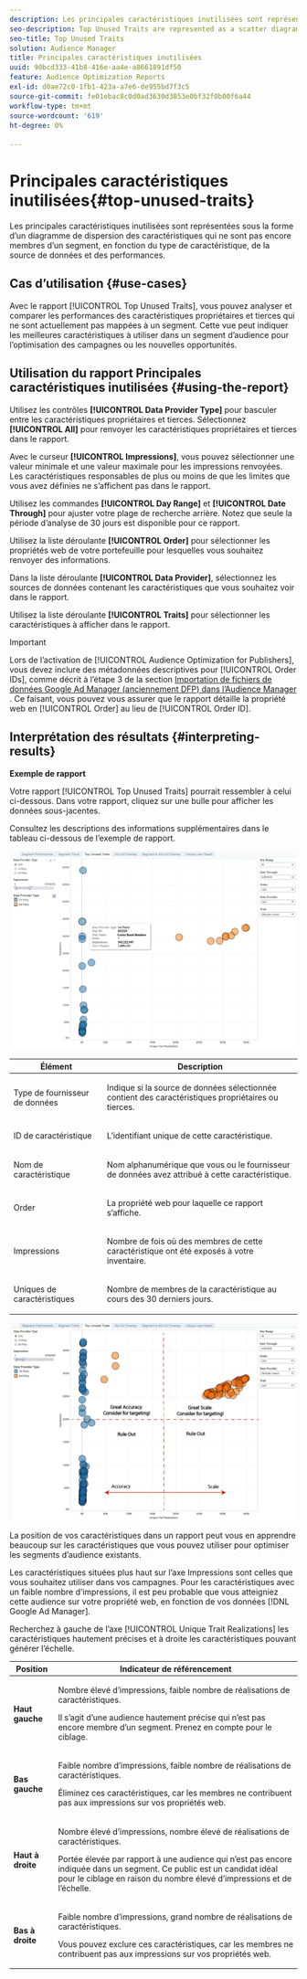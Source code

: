 ```yaml
---
description: Les principales caractéristiques inutilisées sont représentées sous la forme d’un diagramme de dispersion des caractéristiques qui ne sont pas encore membres d’un segment, en fonction du type de caractéristique, de la source de données et des performances.
seo-description: Top Unused Traits are represented as a scatter diagram of traits that are not yet members of a segment, based on trait type, data source, and performance.
seo-title: Top Unused Traits
solution: Audience Manager
title: Principales caractéristiques inutilisées
uuid: 90bcd333-41b8-416e-aa4e-a8661891df50
feature: Audience Optimization Reports
exl-id: d0ae72c0-1fb1-423a-a7e6-de955bd7f3c5
source-git-commit: fe01ebac8c0d0ad3630d3853e0bf32f0b00f6a44
workflow-type: tm+mt
source-wordcount: '619'
ht-degree: 0%

---
```


# Principales caractéristiques inutilisées{#top-unused-traits}

Les principales caractéristiques inutilisées sont représentées sous la forme d’un diagramme de dispersion des caractéristiques qui ne sont pas encore membres d’un segment, en fonction du type de caractéristique, de la source de données et des performances.

## Cas d’utilisation {#use-cases}

Avec le rapport [!UICONTROL Top Unused Traits], vous pouvez analyser et comparer les performances des caractéristiques propriétaires et tierces qui ne sont actuellement pas mappées à un segment. Cette vue peut indiquer les meilleures caractéristiques à utiliser dans un segment d’audience pour l’optimisation des campagnes ou les nouvelles opportunités.

## Utilisation du rapport Principales caractéristiques inutilisées {#using-the-report}

Utilisez les contrôles **[!UICONTROL Data Provider Type]** pour basculer entre les caractéristiques propriétaires et tierces. Sélectionnez **[!UICONTROL All]** pour renvoyer les caractéristiques propriétaires et tierces dans le rapport.

Avec le curseur **[!UICONTROL Impressions]**, vous pouvez sélectionner une valeur minimale et une valeur maximale pour les impressions renvoyées. Les caractéristiques responsables de plus ou moins de que les limites que vous avez définies ne s’affichent pas dans le rapport.

Utilisez les commandes **[!UICONTROL Day Range]** et **[!UICONTROL Date Through]** pour ajuster votre plage de recherche arrière. Notez que seule la période d’analyse de 30 jours est disponible pour ce rapport.

Utilisez la liste déroulante **[!UICONTROL Order]** pour sélectionner les propriétés web de votre portefeuille pour lesquelles vous souhaitez renvoyer des informations.

Dans la liste déroulante **[!UICONTROL Data Provider]**, sélectionnez les sources de données contenant les caractéristiques que vous souhaitez voir dans le rapport.

Utilisez la liste déroulante **[!UICONTROL Traits]** pour sélectionner les caractéristiques à afficher dans le rapport.

>[!IMPORTANT]
>
>Lors de l’activation de [!UICONTROL Audience Optimization for Publishers], vous devez inclure des métadonnées descriptives pour [!UICONTROL Order IDs], comme décrit à l’étape 3 de la section [ Importation de fichiers de données Google Ad Manager (anciennement DFP) dans l’Audience Manager ](../../../reporting/audience-optimization-reports/aor-publishers/import-dfp.md). Ce faisant, vous pouvez vous assurer que le rapport détaille la propriété web en [!UICONTROL Order] au lieu de [!UICONTROL Order ID].

## Interprétation des résultats {#interpreting-results}

**Exemple de rapport**

Votre rapport [!UICONTROL Top Unused Traits] pourrait ressembler à celui ci-dessous. Dans votre rapport, cliquez sur une bulle pour afficher les données sous-jacentes.

Consultez les descriptions des informations supplémentaires dans le tableau ci-dessous de l’exemple de rapport.

![](assets/publisher_unused_traits.png)

<table id="table_AFE2540583C34835B04584693ADFD26A"> 
 <thead> 
  <tr> 
   <th colname="col1" class="entry"> Élément </th> 
   <th colname="col2" class="entry"> Description </th> 
  </tr>
 </thead>
 <tbody> 
  <tr> 
   <td colname="col1"> <p><span class="wintitle"> Type de fournisseur de données </span> </p> </td> 
   <td colname="col2"> <p>Indique si la source de données sélectionnée contient des caractéristiques propriétaires ou tierces. </p> </td> 
  </tr> 
  <tr> 
   <td colname="col1"> <p><span class="wintitle"> ID de caractéristique </span> </p> </td> 
   <td colname="col2"> <p>L’identifiant unique de cette caractéristique. </p> </td> 
  </tr> 
  <tr> 
   <td colname="col1"> <p><span class="wintitle"> Nom de caractéristique </span> </p> </td> 
   <td colname="col2"> <p>Nom alphanumérique que vous ou le fournisseur de données avez attribué à cette caractéristique. </p> </td> 
  </tr> 
  <tr> 
   <td colname="col1"> <p><span class="wintitle"> Order</span> </p> </td> 
   <td colname="col2"> <p>La propriété web pour laquelle ce rapport s’affiche. </p> </td> 
  </tr> 
  <tr> 
   <td colname="col1"> <p><span class="wintitle"> Impressions</span> </p> </td> 
   <td colname="col2"> <p>Nombre de fois où des membres de cette caractéristique ont été exposés à votre inventaire. </p> </td> 
  </tr> 
  <tr> 
   <td colname="col1"> <p><span class="wintitle"> Uniques de caractéristiques</span> </p> </td> 
   <td colname="col2"> <p>Nombre de membres de la caractéristique au cours des 30 derniers jours. </p> </td> 
  </tr> 
 </tbody> 
</table>

![](assets/publisher_unused_traits_final.png)

La position de vos caractéristiques dans un rapport peut vous en apprendre beaucoup sur les caractéristiques que vous pouvez utiliser pour optimiser les segments d’audience existants.

Les caractéristiques situées plus haut sur l’axe Impressions sont celles que vous souhaitez utiliser dans vos campagnes. Pour les caractéristiques avec un faible nombre d’impressions, il est peu probable que vous atteigniez cette audience sur votre propriété web, en fonction de vos données [!DNL Google Ad Manager].

Recherchez à gauche de l’axe [!UICONTROL Unique Trait Realizations] les caractéristiques hautement précises et à droite les caractéristiques pouvant générer l’échelle.

<table id="table_A29253B30DFA4CD7B3B7C320DE0BDEA4"> 
 <thead> 
  <tr> 
   <th colname="col1" class="entry"> Position </th> 
   <th colname="col2" class="entry"> Indicateur de référencement </th> 
  </tr> 
 </thead>
 <tbody> 
  <tr> 
   <td colname="col1"> <p> <b>Haut gauche</b> </p> </td> 
   <td colname="col2"> <p>Nombre élevé d’impressions, faible nombre de réalisations de caractéristiques. </p> <p>Il s’agit d’une audience hautement précise qui n’est pas encore membre d’un segment. Prenez en compte pour le ciblage. </p> </td> 
  </tr> 
  <tr> 
   <td colname="col1"> <p> <b>Bas gauche</b> </p> </td> 
   <td colname="col2"> <p>Faible nombre d’impressions, faible nombre de réalisations de caractéristiques. </p> <p> Éliminez ces caractéristiques, car les membres ne contribuent pas aux impressions sur vos propriétés web. </p> </td> 
  </tr> 
  <tr> 
   <td colname="col1"> <p> <b>Haut à droite</b> </p> </td> 
   <td colname="col2"> <p>Nombre élevé d’impressions, nombre élevé de réalisations de caractéristiques. </p> <p>Portée élevée par rapport à une audience qui n’est pas encore indiquée dans un segment. Ce public est un candidat idéal pour le ciblage en raison du nombre élevé d’impressions et de l’échelle. </p> </td> 
  </tr> 
  <tr> 
   <td colname="col1"> <p> <b>Bas à droite</b> </p> </td> 
   <td colname="col2"> <p>Faible nombre d’impressions, grand nombre de réalisations de caractéristiques. </p> <p> Vous pouvez exclure ces caractéristiques, car les membres ne contribuent pas aux impressions sur vos propriétés web. </p> </td> 
  </tr> 
 </tbody> 
</table>
